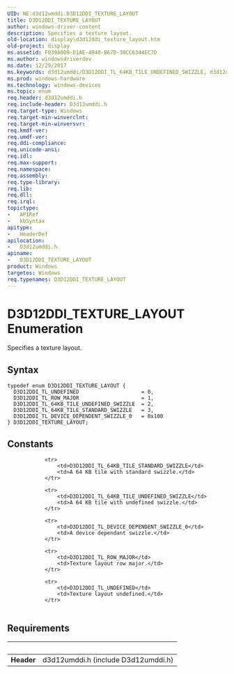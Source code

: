 ```yaml
---
UID: NE:d3d12umddi.D3D12DDI_TEXTURE_LAYOUT
title: D3D12DDI_TEXTURE_LAYOUT
author: windows-driver-content
description: Specifies a texture layout.
old-location: display\d3d12ddi_texture_layout.htm
old-project: display
ms.assetid: F039A0D9-D1AE-4940-B67D-30CC6344EC7D
ms.author: windowsdriverdev
ms.date: 12/29/2017
ms.keywords: d3d12umddi/D3D12DDI_TL_64KB_TILE_UNDEFINED_SWIZZLE, d3d12umddi/D3D12DDI_TL_64KB_TILE_STANDARD_SWIZZLE, D3D12DDI_TL_DEVICE_DEPENDENT_SWIZZLE_0, d3d12umddi/D3D12DDI_TEXTURE_LAYOUT, d3d12umddi/D3D12DDI_TL_UNDEFINED, D3D12DDI_TL_ROW_MAJOR, D3D12DDI_TL_64KB_TILE_STANDARD_SWIZZLE, D3D12DDI_TEXTURE_LAYOUT enumeration [Display Devices], D3D12DDI_TL_UNDEFINED, D3D12DDI_TEXTURE_LAYOUT, d3d12umddi/D3D12DDI_TL_ROW_MAJOR, d3d12umddi/D3D12DDI_TL_DEVICE_DEPENDENT_SWIZZLE_0, display.d3d12ddi_texture_layout, D3D12DDI_TL_64KB_TILE_UNDEFINED_SWIZZLE
ms.prod: windows-hardware
ms.technology: windows-devices
ms.topic: enum
req.header: d3d12umddi.h
req.include-header: D3d12umddi.h
req.target-type: Windows
req.target-min-winverclnt: 
req.target-min-winversvr: 
req.kmdf-ver: 
req.umdf-ver: 
req.ddi-compliance: 
req.unicode-ansi: 
req.idl: 
req.max-support: 
req.namespace: 
req.assembly: 
req.type-library: 
req.lib: 
req.dll: 
req.irql: 
topictype:
-	APIRef
-	kbSyntax
apitype:
-	HeaderDef
apilocation:
-	D3d12umddi.h
apiname:
-	D3D12DDI_TEXTURE_LAYOUT
product: Windows
targetos: Windows
req.typenames: D3D12DDI_TEXTURE_LAYOUT
---
```


# D3D12DDI_TEXTURE_LAYOUT Enumeration
Specifies a texture layout.

## Syntax
````
typedef enum D3D12DDI_TEXTURE_LAYOUT { 
  D3D12DDI_TL_UNDEFINED                    = 0,
  D3D12DDI_TL_ROW_MAJOR                    = 1,
  D3D12DDI_TL_64KB_TILE_UNDEFINED_SWIZZLE  = 2,
  D3D12DDI_TL_64KB_TILE_STANDARD_SWIZZLE   = 3,
  D3D12DDI_TL_DEVICE_DEPENDENT_SWIZZLE_0   = 0x100
} D3D12DDI_TEXTURE_LAYOUT;
````

## Constants

<table>
            
                <tr>
                    <td>D3D12DDI_TL_64KB_TILE_STANDARD_SWIZZLE</td>
                    <td>A 64 KB tile with standard swizzle.</td>
                </tr>
            
                <tr>
                    <td>D3D12DDI_TL_64KB_TILE_UNDEFINED_SWIZZLE</td>
                    <td>A 64 KB tile with undefined swizzle.</td>
                </tr>
            
                <tr>
                    <td>D3D12DDI_TL_DEVICE_DEPENDENT_SWIZZLE_0</td>
                    <td>A device dependant swizzle.</td>
                </tr>
            
                <tr>
                    <td>D3D12DDI_TL_ROW_MAJOR</td>
                    <td>Texture layout row major.</td>
                </tr>
            
                <tr>
                    <td>D3D12DDI_TL_UNDEFINED</td>
                    <td>Texture layout undefined.</td>
                </tr>
</table>


## Requirements
| &nbsp; | &nbsp; |
| ---- |:---- |
| **Header** | d3d12umddi.h (include D3d12umddi.h) |